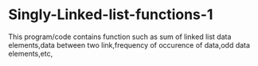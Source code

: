 # Singly-Linked-list-functions-1
This program/code contains function such as sum of linked list data elements,data between two link,frequency of occurence of data,odd data elements,etc,

